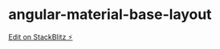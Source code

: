 # angular-material-base-layout

[Edit on StackBlitz ⚡️](https://stackblitz.com/edit/angular-material-base-layout)